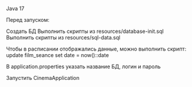 Java 17

Перед запуском:

Создать БД
Выполнить скрипты из resources/database-init.sql
Выполнить скрипты из resources/sql-data.sql

Чтобы в расписании отображались данные, можно выполнить скрипт:
update film_seance set date = now()::date

В application.properties указать название БД, логин и пароль

Запустить CinemaApplication

